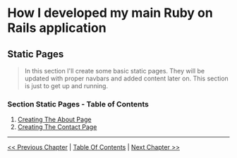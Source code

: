 # How I developed my main Ruby on Rails application #


## Static Pages ##
> In this section I'll create some basic static pages. They will be updated with proper navbars and added content later on. This section is just to get up and running.


### Section Static Pages - Table of Contents ###
1. [Creating The About Page](../section_2_static_pages/2_1_creating_the_about_page.md)
2. [Creating The Contact Page](../section_2_static_pages/2_2_creating_the_contact_page.md)


----------
[<< Previous Chapter](../section_1_getting_started/1_2_creating_a_new_rails_application.md) | [Table Of Contents](../developing_the_bergstromdomain_rails_application.md) | [Next Chapter >>](../section_2_static_pages/2_1_creating_the_about_page.md)
